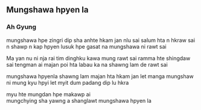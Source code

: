 ## Mungshawa hpyen la

### Ah Gyung

mungshawa hpe zingri dip sha
anhte hkam jan nlu sai
salum hta n hkraw sai
n shawp n kap
hpyen lusuk hpe gasat na
mungshawa ni rawt sai

Ma yan nu ni nja rai tim
dinghku kawa mung rawt sai
ramma hte shingdaw sai
tengman ai majan poi hta
labau ka na
shawng lam de rawt sai

mungshawa hpyenla
shawng lam majan hta
hkam jan let manga
mungshaw ni mung
kyu hpyi let myit dum
padang dip lu hkra

myu hte mungdan hpe makawp ai  
mungchying sha yawng a
shanglawt mungshawa hpyen la
